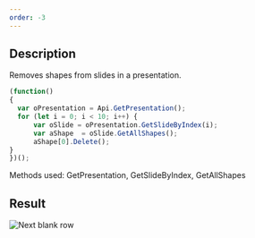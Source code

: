 ```yaml
---
order: -3
---
```


## Description

Removes shapes from slides in a presentation.

<!-- This code snippet is shown in the screenshot. -->
<!-- eslint-skip -->
``` ts
(function()
{
  var oPresentation = Api.GetPresentation();
  for (let i = 0; i < 10; i++) {
      var oSlide = oPresentation.GetSlideByIndex(i);
      var aShape  = oSlide.GetAllShapes();
      aShape[0].Delete();
}
})();
```

Methods used: GetPresentation, GetSlideByIndex, GetAllShapes

## Result

![Next blank row](/assets/images/plugins/remove-shapes.png)
